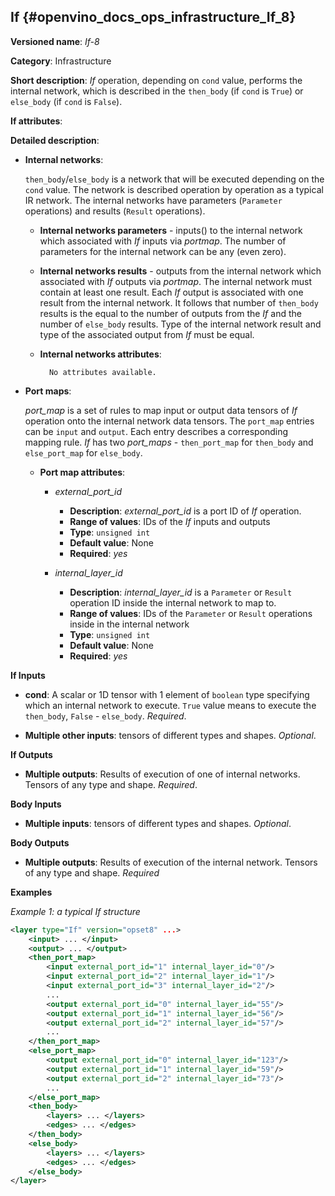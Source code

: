 ## If <a name="If"></a> {#openvino_docs_ops_infrastructure_If_8}

**Versioned name**: *If-8*

**Category**: Infrastructure

**Short description**: *If* operation, depending on `cond` value, performs the internal network, which is described in the `then_body` (if `cond` is `True`) or `else_body` (if `cond` is `False`). 

**If attributes**:

**Detailed description**:

* **Internal networks**:

    `then_body`/`else_body` is a network that will be executed depending on the `cond` value. The network is described operation by operation as a typical IR network. The internal networks have parameters (`Parameter` operations) and results (`Result` operations).
    
    * **Internal networks parameters** - inputs() to the internal network which associated with *If* inputs via *portmap*. The number of parameters for the internal network can be any (even zero).
    
    * **Internal networks results** - outputs from the internal network which associated with *If* outputs via *portmap*. The internal network must contain at least one result. Each *If* output is associated with one result from the internal network. It follows that number of `then_body` results is the equal to the number of outputs from the *If* and the number of `else_body` results. Type of the internal network result and type of the associated output from *If* must be equal.
    
    * **Internal networks attributes**:

            No attributes available.

* **Port maps**:
    
    *port_map* is a set of rules to map input or output data tensors of *If* operation onto the internal network data tensors. The `port_map` entries can be `input` and `output`. Each entry describes a corresponding mapping rule. *If* has two *port_maps* - `then_port_map` for `then_body` and `else_port_map` for `else_body`.

    * **Port map attributes**:

        * *external_port_id*
            * **Description**: *external_port_id* is a port ID of *If* operation.
            * **Range of values**: IDs of the *If* inputs and outputs
            * **Type**: `unsigned int`
            * **Default value**: None
            * **Required**: *yes*

        * *internal_layer_id*

            * **Description**: *internal_layer_id* is a `Parameter` or `Result` operation ID inside the internal network to map to.
            * **Range of values**: IDs of the `Parameter` or `Result` operations inside in the internal network 
            * **Type**: `unsigned int`
            * **Default value**: None
            * **Required**: *yes*

**If Inputs**


* **cond**: A scalar or 1D tensor with 1 element of `boolean` type specifying which an internal network  to execute. `True` value means to execute the `then_body`, `False` - `else_body`. *Required*.

* **Multiple other inputs**: tensors of different types and shapes. *Optional*.

**If Outputs**

* **Multiple outputs**: Results of execution of one of internal networks. Tensors of any type and shape. *Required*.


**Body Inputs**

* **Multiple inputs**: tensors of different types and shapes. *Optional*.


**Body Outputs**

* **Multiple outputs**: Results of execution of the internal network. Tensors of any type and shape.  *Required*


**Examples**

*Example 1: a typical If structure*
```xml
<layer type="If" version="opset8" ...>
    <input> ... </input>
    <output> ... </output>
    <then_port_map>
        <input external_port_id="1" internal_layer_id="0"/>
        <input external_port_id="2" internal_layer_id="1"/>
        <input external_port_id="3" internal_layer_id="2"/>
        ...
        <output external_port_id="0" internal_layer_id="55"/>
        <output external_port_id="1" internal_layer_id="56"/>
        <output external_port_id="2" internal_layer_id="57"/>
        ...
    </then_port_map>
    <else_port_map>
        <output external_port_id="0" internal_layer_id="123"/>
        <output external_port_id="1" internal_layer_id="59"/>
        <output external_port_id="2" internal_layer_id="73"/>
        ...
    </else_port_map>
    <then_body>
        <layers> ... </layers>
        <edges> ... </edges>
    </then_body>
    <else_body>
        <layers> ... </layers>
        <edges> ... </edges>
    </else_body>
</layer>
```
